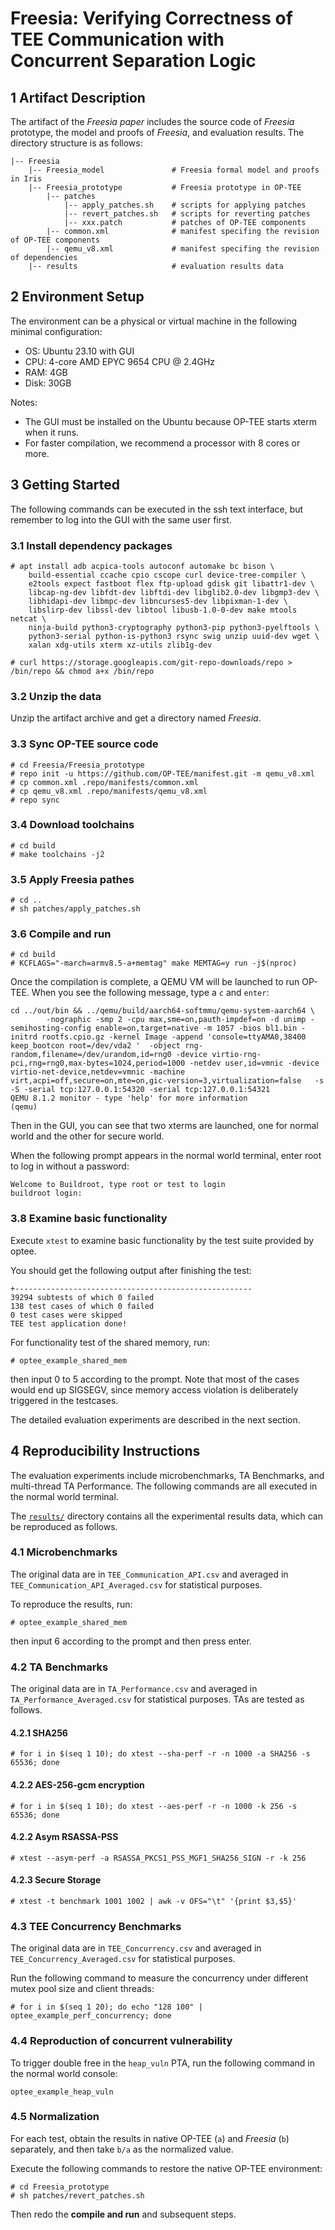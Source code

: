 # Freesia: Verifying Correctness of TEE Communication with Concurrent Separation Logic

## 1 Artifact Description

The artifact of the *Freesia paper* includes the source code of *Freesia* prototype, the model and proofs of *Freesia*, and evaluation results. The directory structure is as follows:

```
|-- Freesia
    |-- Freesia_model               # Freesia formal model and proofs in Iris
    |-- Freesia_prototype           # Freesia prototype in OP-TEE
        |-- patches
            |-- apply_patches.sh    # scripts for applying patches
            |-- revert_patches.sh   # scripts for reverting patches
            |-- xxx.patch           # patches of OP-TEE components
        |-- common.xml              # manifest specifing the revision of OP-TEE components
        |-- qemu_v8.xml             # manifest specifing the revision of dependencies
    |-- results                     # evaluation results data
```

## 2 Environment Setup

The environment can be a physical or virtual machine in the following minimal configuration:

- OS: Ubuntu 23.10 with GUI
- CPU: 4-core AMD EPYC 9654 CPU @ 2.4GHz
- RAM: 4GB
- Disk: 30GB

Notes:

- The GUI must be installed on the Ubuntu because OP-TEE starts xterm when it runs.
- For faster compilation, we recommend a processor with 8 cores or more.

## 3 Getting Started

The following commands can be executed in the ssh text interface, but remember to log into the GUI with the same user first.

### 3.1 Install dependency packages

```
# apt install adb acpica-tools autoconf automake bc bison \
    build-essential ccache cpio cscope curl device-tree-compiler \
    e2tools expect fastboot flex ftp-upload gdisk git libattr1-dev \
    libcap-ng-dev libfdt-dev libftdi-dev libglib2.0-dev libgmp3-dev \
    libhidapi-dev libmpc-dev libncurses5-dev libpixman-1-dev \
    libslirp-dev libssl-dev libtool libusb-1.0-0-dev make mtools netcat \
    ninja-build python3-cryptography python3-pip python3-pyelftools \
    python3-serial python-is-python3 rsync swig unzip uuid-dev wget \
    xalan xdg-utils xterm xz-utils zlib1g-dev

# curl https://storage.googleapis.com/git-repo-downloads/repo > /bin/repo && chmod a+x /bin/repo
```

### 3.2 Unzip the data

Unzip the artifact archive and get a directory named *Freesia*.

### 3.3 Sync OP-TEE source code

```
# cd Freesia/Freesia_prototype
# repo init -u https://github.com/OP-TEE/manifest.git -m qemu_v8.xml
# cp common.xml .repo/manifests/common.xml
# cp qemu_v8.xml .repo/manifests/qemu_v8.xml
# repo sync
```

### 3.4 Download toolchains

```
# cd build
# make toolchains -j2
```

### 3.5 Apply Freesia pathes

```
# cd ..
# sh patches/apply_patches.sh
```

### 3.6 Compile and run

```
# cd build
# KCFLAGS="-march=armv8.5-a+memtag" make MEMTAG=y run -j$(nproc)
```

Once the compilation is complete, a QEMU VM will be launched to run OP-TEE. When you see the following message, type a `c` and `enter`:

```
cd ../out/bin && ../qemu/build/aarch64-softmmu/qemu-system-aarch64 \
        -nographic -smp 2 -cpu max,sme=on,pauth-impdef=on -d unimp -semihosting-config enable=on,target=native -m 1057 -bios bl1.bin -initrd rootfs.cpio.gz -kernel Image -append 'console=ttyAMA0,38400 keep_bootcon root=/dev/vda2 '  -object rng-random,filename=/dev/urandom,id=rng0 -device virtio-rng-pci,rng=rng0,max-bytes=1024,period=1000 -netdev user,id=vmnic -device virtio-net-device,netdev=vmnic -machine virt,acpi=off,secure=on,mte=on,gic-version=3,virtualization=false   -s -S -serial tcp:127.0.0.1:54320 -serial tcp:127.0.0.1:54321
QEMU 8.1.2 monitor - type 'help' for more information
(qemu) 
```

Then in the GUI, you can see that two xterms are launched, one for normal world and the other for secure world.

When the following prompt appears in the normal world terminal, enter root to log in without a password:

```
Welcome to Buildroot, type root or test to login
buildroot login:
```

### 3.8 Examine basic functionality

Execute `xtest` to examine basic functionality by the test suite provided by optee.

You should get the following output after finishing the test:

```
+-----------------------------------------------------
39294 subtests of which 0 failed
138 test cases of which 0 failed
0 test cases were skipped
TEE test application done!
```

For functionality test of the shared memory, run:

```
# optee_example_shared_mem
```

then input 0 to 5 according to the prompt. Note that most of the cases would end up SIGSEGV, since memory access violation is deliberately triggered in the testcases.

The detailed evaluation experiments are described in the next section.

## 4 Reproducibility Instructions

The evaluation experiments include microbenchmarks, TA Benchmarks, and multi-thread TA Performance. The following commands are all executed in the normal world terminal.

The [`results/`](results/) directory contains all the experimental results data, which can be reproduced as follows.

### 4.1 Microbenchmarks

The original data are in `TEE_Communication_API.csv` and averaged in `TEE_Communication_API_Averaged.csv` for statistical purposes.

To reproduce the results, run:

```
# optee_example_shared_mem
```

then input 6 according to the prompt and then press enter.

### 4.2 TA Benchmarks

The original data are in `TA_Performance.csv` and  averaged in `TA_Performance_Averaged.csv` for statistical purposes. TAs are tested as follows. 

#### 4.2.1 SHA256

```
# for i in $(seq 1 10); do xtest --sha-perf -r -n 1000 -a SHA256 -s 65536; done
```

#### 4.2.2 AES-256-gcm encryption

```
# for i in $(seq 1 10); do xtest --aes-perf -r -n 1000 -k 256 -s 65536; done
```

#### 4.2.2 Asym RSASSA-PSS

```
# xtest --asym-perf -a RSASSA_PKCS1_PSS_MGF1_SHA256_SIGN -r -k 256
```

#### 4.2.3 Secure Storage

```
# xtest -t benchmark 1001 1002 | awk -v OFS="\t" '{print $3,$5}'
```

### 4.3 TEE Concurrency Benchmarks

The original data are in `TEE_Concurrency.csv` and averaged in `TEE_Concurrency_Averaged.csv` for statistical purposes.

Run the following command to measure the concurrency under different mutex pool size and client threads:

```
# for i in $(seq 1 20); do echo "128 100" | optee_example_perf_concurrency; done
```

### 4.4 Reproduction of concurrent vulnerability

To trigger double free in the `heap_vuln` PTA, run the following command in the normal world console:

```
optee_example_heap_vuln
```

### 4.5 Normalization

For each test, obtain the results in native OP-TEE (`a`) and  *Freesia* (`b`) separately, and then take `b/a` as the normalized value.

Execute the following commands to restore the native OP-TEE environment:

```
# cd Freesia_prototype
# sh patches/revert_patches.sh
```

Then redo the **compile and run** and subsequent steps.
